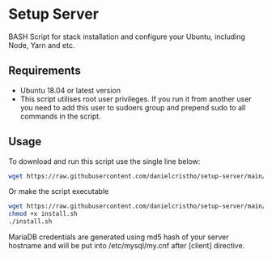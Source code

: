# Setup Server

BASH Script for stack installation and configure your Ubuntu, including Node, Yarn and etc.

## Requirements

- Ubuntu 18.04 or latest version
- This script utilises root user privileges. If you run it from another user you need to add this user to sudoers group and prepend sudo to all commands in the script.

## Usage

To download and run this script use the single line below:

```bash
wget https://raw.githubusercontent.com/danielcristho/setup-server/main/install.sh && bash install.sh
```

Or make the script executable

```bash
wget https://raw.githubusercontent.com/danielcristho/setup-server/main/install.sh
chmod +x install.sh
./install.sh
```

MariaDB credentials are generated using md5 hash of your server hostname and will be put into /etc/mysql/my.cnf after [client] directive.
